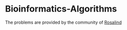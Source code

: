# Bioinformatics-Algorithms
The problems are provided by the community of [Rosalind](http://rosalind.info/) 
